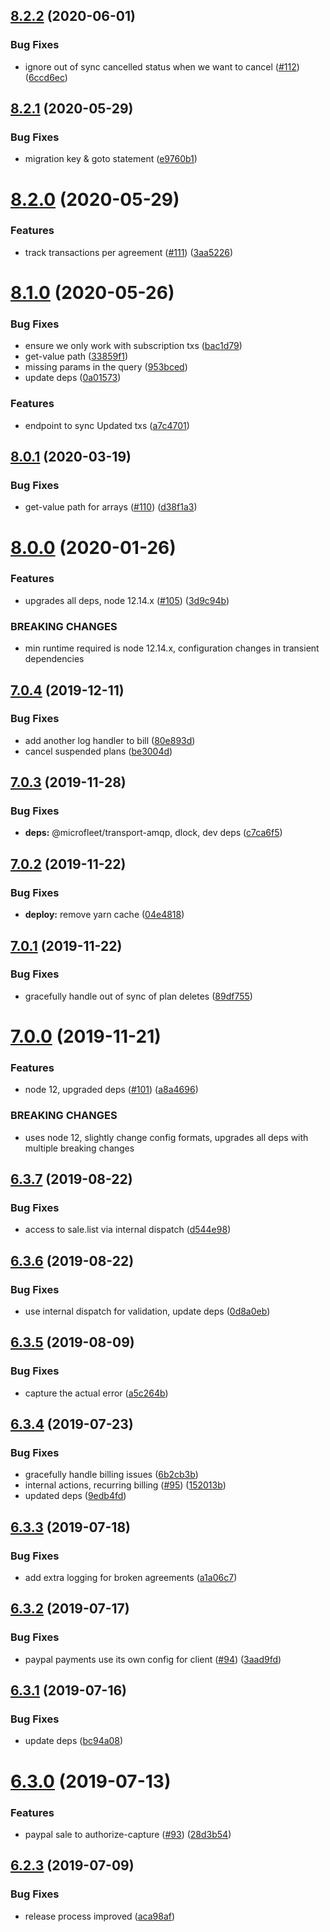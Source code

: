 ## [8.2.2](https://github.com/makeomatic/ms-payments/compare/v8.2.1...v8.2.2) (2020-06-01)


### Bug Fixes

* ignore out of sync cancelled status when we want to cancel ([#112](https://github.com/makeomatic/ms-payments/issues/112)) ([6ccd6ec](https://github.com/makeomatic/ms-payments/commit/6ccd6ec582fbceaa0d3b50628efce01e680c1db0))

## [8.2.1](https://github.com/makeomatic/ms-payments/compare/v8.2.0...v8.2.1) (2020-05-29)


### Bug Fixes

* migration key & goto statement ([e9760b1](https://github.com/makeomatic/ms-payments/commit/e9760b1688a237329ab0b992c7d8b506facf44a6))

# [8.2.0](https://github.com/makeomatic/ms-payments/compare/v8.1.0...v8.2.0) (2020-05-29)


### Features

* track transactions per agreement ([#111](https://github.com/makeomatic/ms-payments/issues/111)) ([3aa5226](https://github.com/makeomatic/ms-payments/commit/3aa52260eafe3f97a8f3778f64342d1143396e5e))

# [8.1.0](https://github.com/makeomatic/ms-payments/compare/v8.0.1...v8.1.0) (2020-05-26)


### Bug Fixes

* ensure we only work with subscription txs ([bac1d79](https://github.com/makeomatic/ms-payments/commit/bac1d79baaa16694e53c87a1b0fd91a641b0896d))
* get-value path ([33859f1](https://github.com/makeomatic/ms-payments/commit/33859f132d9f1b8beff26ee779c571f3580f9211))
* missing params in the query ([953bced](https://github.com/makeomatic/ms-payments/commit/953bcedc8d2c747420dec1ca78cae14f82dc17e4))
* update deps ([0a01573](https://github.com/makeomatic/ms-payments/commit/0a01573718dd3ba1957dbca32281716431cf8266))


### Features

* endpoint to sync Updated txs ([a7c4701](https://github.com/makeomatic/ms-payments/commit/a7c4701776da8fbc2159230e3800d4c7d52fd162))

## [8.0.1](https://github.com/makeomatic/ms-payments/compare/v8.0.0...v8.0.1) (2020-03-19)


### Bug Fixes

* get-value path for arrays ([#110](https://github.com/makeomatic/ms-payments/issues/110)) ([d38f1a3](https://github.com/makeomatic/ms-payments/commit/d38f1a3883ce84f18434e7ca8642cd0931247118))

# [8.0.0](https://github.com/makeomatic/ms-payments/compare/v7.0.4...v8.0.0) (2020-01-26)


### Features

* upgrades all deps, node 12.14.x ([#105](https://github.com/makeomatic/ms-payments/issues/105)) ([3d9c94b](https://github.com/makeomatic/ms-payments/commit/3d9c94beafd927ea07ccf43eb84ee1f6f4c6394f))


### BREAKING CHANGES

* min runtime required is node 12.14.x, configuration changes
in transient dependencies

## [7.0.4](https://github.com/makeomatic/ms-payments/compare/v7.0.3...v7.0.4) (2019-12-11)


### Bug Fixes

* add another log handler to bill ([80e893d](https://github.com/makeomatic/ms-payments/commit/80e893d0103b08a0926fd81bc6b90a2b95a18968))
* cancel suspended plans ([be3004d](https://github.com/makeomatic/ms-payments/commit/be3004d9d89e7cc21e1670181fb49014f825e903))

## [7.0.3](https://github.com/makeomatic/ms-payments/compare/v7.0.2...v7.0.3) (2019-11-28)


### Bug Fixes

* **deps:** @microfleet/transport-amqp, dlock, dev deps ([c7ca6f5](https://github.com/makeomatic/ms-payments/commit/c7ca6f529acdcce89cec4d990b51b547c7a6edd8))

## [7.0.2](https://github.com/makeomatic/ms-payments/compare/v7.0.1...v7.0.2) (2019-11-22)


### Bug Fixes

* **deploy:** remove yarn cache ([04e4818](https://github.com/makeomatic/ms-payments/commit/04e4818660de13710d7e6a138bf0da9236e3f277))

## [7.0.1](https://github.com/makeomatic/ms-payments/compare/v7.0.0...v7.0.1) (2019-11-22)


### Bug Fixes

* gracefully handle out of sync of plan deletes ([89df755](https://github.com/makeomatic/ms-payments/commit/89df755b7f838a44a93d66c9317e77ae68b32f59))

# [7.0.0](https://github.com/makeomatic/ms-payments/compare/v6.3.7...v7.0.0) (2019-11-21)


### Features

* node 12, upgraded deps ([#101](https://github.com/makeomatic/ms-payments/issues/101)) ([a8a4696](https://github.com/makeomatic/ms-payments/commit/a8a469603cf80439e15f0141fed4874f31c9439b))


### BREAKING CHANGES

* uses node 12, slightly change config formats, upgrades all deps with multiple breaking changes

## [6.3.7](https://github.com/makeomatic/ms-payments/compare/v6.3.6...v6.3.7) (2019-08-22)


### Bug Fixes

* access to sale.list via internal dispatch ([d544e98](https://github.com/makeomatic/ms-payments/commit/d544e98))

## [6.3.6](https://github.com/makeomatic/ms-payments/compare/v6.3.5...v6.3.6) (2019-08-22)


### Bug Fixes

* use internal dispatch for validation, update deps ([0d8a0eb](https://github.com/makeomatic/ms-payments/commit/0d8a0eb))

## [6.3.5](https://github.com/makeomatic/ms-payments/compare/v6.3.4...v6.3.5) (2019-08-09)


### Bug Fixes

* capture the actual error ([a5c264b](https://github.com/makeomatic/ms-payments/commit/a5c264b))

## [6.3.4](https://github.com/makeomatic/ms-payments/compare/v6.3.3...v6.3.4) (2019-07-23)


### Bug Fixes

* gracefully handle billing issues ([6b2cb3b](https://github.com/makeomatic/ms-payments/commit/6b2cb3b))
* internal actions, recurring billing ([#95](https://github.com/makeomatic/ms-payments/issues/95)) ([152013b](https://github.com/makeomatic/ms-payments/commit/152013b))
* updated deps ([9edb4fd](https://github.com/makeomatic/ms-payments/commit/9edb4fd))

## [6.3.3](https://github.com/makeomatic/ms-payments/compare/v6.3.2...v6.3.3) (2019-07-18)


### Bug Fixes

* add extra logging for broken agreements ([a1a06c7](https://github.com/makeomatic/ms-payments/commit/a1a06c7))

## [6.3.2](https://github.com/makeomatic/ms-payments/compare/v6.3.1...v6.3.2) (2019-07-17)


### Bug Fixes

* paypal payments use its own config for client ([#94](https://github.com/makeomatic/ms-payments/issues/94)) ([3aad9fd](https://github.com/makeomatic/ms-payments/commit/3aad9fd))

## [6.3.1](https://github.com/makeomatic/ms-payments/compare/v6.3.0...v6.3.1) (2019-07-16)


### Bug Fixes

* update deps ([bc94a08](https://github.com/makeomatic/ms-payments/commit/bc94a08))

# [6.3.0](https://github.com/makeomatic/ms-payments/compare/v6.2.3...v6.3.0) (2019-07-13)


### Features

* paypal sale to authorize-capture ([#93](https://github.com/makeomatic/ms-payments/issues/93)) ([28d3b54](https://github.com/makeomatic/ms-payments/commit/28d3b54))

## [6.2.3](https://github.com/makeomatic/ms-payments/compare/v6.2.2...v6.2.3) (2019-07-09)


### Bug Fixes

* release process improved ([aca98af](https://github.com/makeomatic/ms-payments/commit/aca98af))
